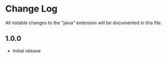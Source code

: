 # Change Log

All notable changes to the "jaiva" extension will be documented in this file.

## 1.0.0

-   Initial release
